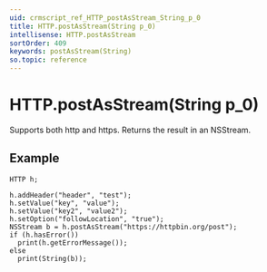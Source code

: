 ```yaml
---
uid: crmscript_ref_HTTP_postAsStream_String_p_0
title: HTTP.postAsStream(String p_0)
intellisense: HTTP.postAsStream
sortOrder: 409
keywords: postAsStream(String)
so.topic: reference
---
```


# HTTP.postAsStream(String p_0)

Supports both http and https. Returns the result in an NSStream.

## Example

    HTTP h;
   
    h.addHeader("header", "test");
    h.setValue("key", "value");
    h.setValue("key2", "value2");
    h.setOption("followLocation", "true");
    NSStream b = h.postAsStream("https://httpbin.org/post");
    if (h.hasError())
      print(h.getErrorMessage());
    else
      print(String(b));
